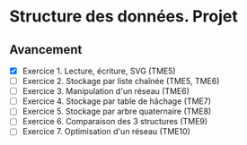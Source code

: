 # Structure des données. Projet

## Avancement

- [x] Exercice 1. Lecture, écriture, SVG (TME5)
- [ ] Exercice 2. Stockage par liste chaînée (TME5, TME6)
- [ ] Exercice 3. Manipulation d'un réseau (TME6)
- [ ] Exercice 4. Stockage par table de hâchage (TME7)
- [ ] Exercice 5. Stockage par arbre quaternaire (TME8)
- [ ] Exercice 6. Comparaison des 3 structures (TME9)
- [ ] Exercice 7. Optimisation d'un réseau (TME10)
